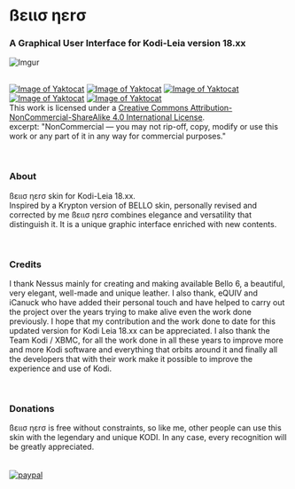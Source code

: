 # ßειισ ηεrσ
### A Graphical User Interface for Kodi-Leia version 18.xx

![Imgur](https://i.imgur.com/pC8Gyki.png)

<br>[![Image of Yaktocat](https://mirrors.creativecommons.org/presskit/icons/cc.svg)](http://creativecommons.org/licenses/by-nc-sa/4.0/)
[![Image of Yaktocat](https://mirrors.creativecommons.org/presskit/icons/by.svg)](http://creativecommons.org/licenses/by-nc-sa/4.0/)
[![Image of Yaktocat](https://mirrors.creativecommons.org/presskit/icons/nc-eu.svg)](http://creativecommons.org/licenses/by-nc-sa/4.0/)
[![Image of Yaktocat](https://mirrors.creativecommons.org/presskit/icons/nc.svg)](http://creativecommons.org/licenses/by-nc-sa/4.0/)
[![Image of Yaktocat](https://mirrors.creativecommons.org/presskit/icons/sa.svg)](http://creativecommons.org/licenses/by-nc-sa/4.0/)
<br>This work is licensed under a <a rel="license" href="http://creativecommons.org/licenses/by-nc-sa/4.0/">Creative Commons Attribution-NonCommercial-ShareAlike 4.0 International License</a>.
<br>excerpt: "NonCommercial — you may not rip-off, copy, modify or use this work or any part of it in any way for commercial purposes."

<br>

### **About**
ßειισ ηεrσ skin for Kodi-Leia 18.xx.
<br>Inspired by a Krypton version of BELLO skin, personally revised and corrected by me ßειισ ηεrσ combines elegance and versatility that distinguish it. It is a unique graphic interface enriched with new contents.

<br>

### **Credits**
I thank Nessus mainly for creating and making available Bello 6, a beautiful, very elegant, well-made and unique leather. I also thank, eQUIV and iCanuck who have added their personal touch and have helped to carry out the project over the years trying to make alive even the work done previously. I hope that my contribution and the work done to date for this updated version for Kodi Leia 18.xx can be appreciated. I also thank the Team Kodi / XBMC, for all the work done in all these years to improve more and more Kodi software and everything that orbits around it and finally all the developers that with their work make it possible to improve the experience and use of Kodi.

<br>

### **Donations**
ßειισ ηεrσ is free without constraints, so like me, other people can use this skin with the legendary and unique KODI.
In any case, every recognition will be greatly appreciated.
<br>
<br>
<br>[![paypal](http://i63.tinypic.com/24nfj39.png)](https://www.paypal.me/bellonero)


